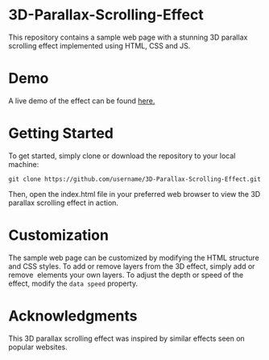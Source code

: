 # 3D-Parallax-Scrolling-Effect
This repository contains a sample web page with a stunning 3D parallax scrolling effect implemented using HTML, CSS and JS.

# Demo
A live demo of the effect can be found [here.]([https://](https://scrolling-effect.pages.dev/))

# Getting Started
To get started, simply clone or download the repository to your local machine:

```
git clone https://github.com/username/3D-Parallax-Scrolling-Effect.git
```
Then, open the index.html file in your preferred web browser to view the 3D parallax scrolling effect in action.

# Customization

The sample web page can be customized by modifying the HTML structure and CSS styles. To add or remove layers from the 3D effect, simply add or remove <img> elements your own layers. To adjust the depth or speed of the effect, modify the `data speed` property.

# Acknowledgments

This 3D parallax scrolling effect was inspired by similar effects seen on popular websites. 
